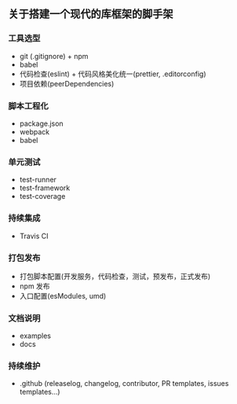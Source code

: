 ## 关于搭建一个现代的库框架的脚手架

### 工具选型
  * git (.gitignore) + npm
  * babel
  * 代码检查(eslint) + 代码风格美化统一(prettier, .editorconfig)
  * 项目依赖(peerDependencies)

### 脚本工程化
  * package.json
  * webpack
  * babel

### 单元测试
  * test-runner
  * test-framework
  * test-coverage

### 持续集成
  * Travis CI

### 打包发布
  * 打包脚本配置(开发服务，代码检查，测试，预发布，正式发布)
  * npm 发布
  * 入口配置(esModules, umd)

### 文档说明
  * examples
  * docs

### 持续维护
  * .github (releaselog, changelog, contributor, PR templates, issues templates...)


















  